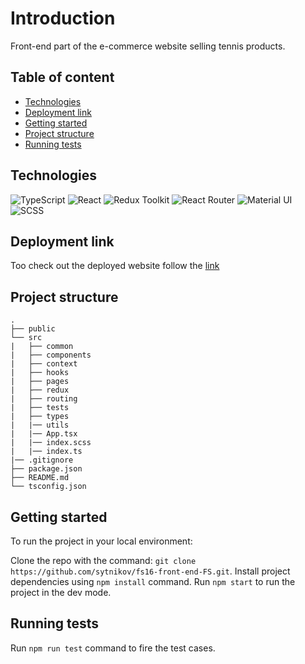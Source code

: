# Introduction

 Front-end part of the e-commerce website selling tennis products.

 ## Table of content

 - [Technologies](#technologies)
 - [Deployment link](#deployment-link)
 - [Getting started](#getting-started)
 - [Project structure](#project-structure)
 - [Running tests](#running-tests)
 

 ## Technologies

 ![TypeScript](https://img.shields.io/badge/Typescript-blue)
 ![React](https://img.shields.io/badge/React-blue)
 ![Redux Toolkit](https://img.shields.io/badge/Redux_Toolkit-blue)
 ![React Router](https://img.shields.io/badge/React_Router-blue)
 ![Material UI](https://img.shields.io/badge/Material_UI-blue)
 ![SCSS](https://img.shields.io/badge/SCSS-blue)

  ## Deployment link

 Too check out the deployed website follow the [link](https://vercel.com/sytnikov/fs16-front-end-fullstack)

 ## Project structure

 ```
 .
 ├── public
 └── src
 |   ├── common
 |   ├── components
 |   ├── context
 |   ├── hooks
 |   ├── pages
 |   ├── redux
 |   ├── routing
 |   ├── tests
 |   ├── types
 |   |── utils
 |   |── App.tsx
 |   |── index.scss
 |   |── index.ts
 |── .gitignore
 ├── package.json
 ├── README.md
 └── tsconfig.json
 ```

 ## Getting started

 To run the project in your local environment:

 Clone the repo with the command: `git clone https://github.com/sytnikov/fs16-front-end-FS.git`.
 Install project dependencies using `npm install` command.
 Run `npm start` to run the project in the dev mode.

 ## Running tests

 Run `npm run test` command to fire the test cases.


